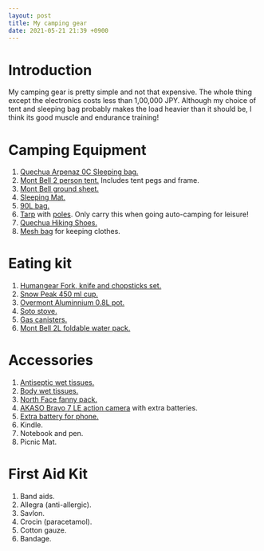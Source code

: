 ```yaml
---
layout: post
title: My camping gear
date: 2021-05-21 21:39 +0900
---
```


# Introduction

My camping gear is pretty simple and not that expensive. The whole thing
except the electronics costs less than 1,00,000 JPY. Although my choice
of tent and sleeping bag probably makes the load heavier than it should
be, I think its good muscle and endurance training!

# Camping Equipment

1. [Quechua Arpenaz 0C Sleeping bag.](https://www.decathlon.co.jp/products/cotton-sleeping-bag-for-camping-arpenaz-0-cotton?variant=30884628856912)
2. [Mont Bell 2 person tent.]() Includes tent pegs and frame.
3. [Mont Bell ground sheet.]()
4. [Sleeping Mat.]()
5. [90L bag.]()
6. [Tarp]() with [poles](). Only carry this when going auto-camping for leisure!
7. [Quechua Hiking Shoes.]()
8. [Mesh bag](https://www.amazon.co.jp/gp/product/B00D10GNTI/ref=ppx_yo_dt_b_asin_title_o06_s00?ie=UTF8&psc=1) for keeping clothes.

# Eating kit

1. [Humangear Fork, knife and chopsticks set.](https://www.amazon.com/humangear-GoBites-Quattro-Parent/dp/B07VNBLKD2)
2. [Snow Peak 450 ml cup.](https://www.amazon.co.jp/gp/product/B06XX4G5XT/ref=ppx_yo_dt_b_asin_title_o06_s00?ie=UTF8&psc=1)
3. [Overmont Aluminnium 0.8L pot.](https://www.amazon.co.jp/gp/product/B06XFPQ3ZN/ref=ppx_yo_dt_b_asin_title_o06_s00?ie=UTF8&psc=1)
4. [Soto stove.](https://www.amazon.co.jp/-/en/ST-310-Regulator-Multi-Case-Exclusive-Activities/dp/B001ADSR56/ref=sr_1_1?dchild=1&keywords=soto+%E3%82%B3%E3%83%B3%E3%83%AD&qid=1621998930&sr=8-1)
5. [Gas canisters.](https://www.amazon.co.jp/-/en/Iwatani-CB-250-Cassette-Exclusive-Pieces/dp/B0757DQQ74/ref=sr_1_3?dchild=1&keywords=gas+can&qid=1621998985&sr=8-3)
6. [Mont Bell 2L foldable water pack.]()

# Accessories

1. [Antiseptic wet tissues.]()
2. [Body wet tissues.]()
3. [North Face fanny pack.]()
4. [AKASO Bravo 7 LE action camera](https://www.amazon.co.jp/gp/product/B08FCGJKXB/ref=ppx_yo_dt_b_asin_title_o02_s00?ie=UTF8&psc=1) with extra batteries.
5. [Extra battery for phone.]()
6. Kindle.
7. Notebook and pen.
8. Picnic Mat.

# First Aid Kit

1. Band aids.
2. Allegra (anti-allergic).
3. Savlon.
4. Crocin (paracetamol).
5. Cotton gauze.
6. Bandage.
